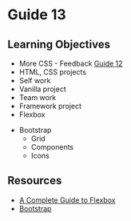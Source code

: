 # Guide 13
## Learning Objectives
- More CSS - Feedback [Guide 12](guide12.md)
- HTML, CSS projects
- Self work
- Vanilla project
- Team work
- Framework project
- Flexbox
* Bootstrap
  - Grid
  - Components
  - Icons
## Resources
- [A Complete Guide to Flexbox](https://css-tricks.com/snippets/css/a-guide-to-flexbox/)
- [Bootstrap](https://getbootstrap.com/)